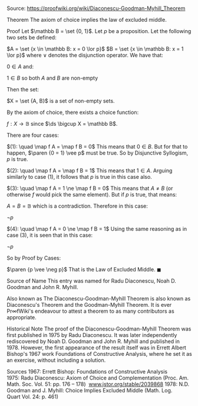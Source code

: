 # 

Source: https://proofwiki.org/wiki/Diaconescu-Goodman-Myhill_Theorem



Theorem
The axiom of choice implies the law of excluded middle.


Proof
Let $\mathbb B = \set {0, 1}$. 
Let $p$ be a proposition.
Let the following two sets be defined:

$A = \set {x \in \mathbb B: x = 0 \lor p}$
$B = \set {x \in \mathbb B: x = 1 \lor p}$
where $\lor$ denotes the disjunction operator.
We have that:

$0 \in A$
and:

$1 \in B$
so both $A$ and $B$ are non-empty

Then the set:

$X = \set {A, B}$
is a set of non-empty sets.

By the axiom of choice, there exists a choice function:

$f: X \to \mathbb B$
since $\ds \bigcup X = \mathbb B$.

There are four cases:

$(1): \quad \map f A = \map f B = 0$
This means that $0 \in B$.
But for that to happen, $\paren {0 = 1} \vee p$ must be true.
So by Disjunctive Syllogism, $p$ is true.


$(2): \quad \map f A = \map f B = 1$
This means that $1 \in A$.
Arguing similarly to case $(1)$, it follows that  $p$ is true in this case also.


$(3): \quad \map f A = 1 \ne \map f B = 0$
This means that $A \ne B$ (or otherwise $f$ would pick the same element).
But if $p$ is true, that means:

$A = B = \mathbb B$
which is a contradiction.
Therefore in this case:

$\neg p$


$(4): \quad \map f A = 0 \ne \map f B = 1$
Using the same reasoning as in case $(3)$, it is seen that in this case:

$\neg p$

So by Proof by Cases:

$\paren {p \vee \neg p}$
That is the Law of Excluded Middle.
$\blacksquare$


Source of Name
This entry was named for Radu Diaconescu, Noah D. Goodman and John R. Myhill.


Also known as
The Diaconescu-Goodman-Myhill Theorem is also known as Diaconescu's Theorem‎ and the Goodman-Myhill Theorem.
It is ever $\mathsf{Pr} \infty \mathsf{fWiki}$'s endeavour to attest a theorem to as many contributors as appropriate.


Historical Note
The proof of the Diaconescu-Goodman-Myhill Theorem was first published in $1975$ by Radu Diaconescu.
It was later independently rediscovered by Noah D. Goodman and John R. Myhill and published in $1978$.
However, the first appearance of the result itself was in Errett Albert Bishop's $1967$ work Foundations of Constructive Analysis, where he set it as an exercise, without including a solution.


Sources
1967: Errett Bishop: Foundations of Constructive Analysis
1975: Radu Diaconescu: Axiom of Choice and Complementation (Proc. Am. Math. Soc. Vol. 51: pp. 176 – 178)  www.jstor.org/stable/2039868
1978: N.D. Goodman and J. Myhill: Choice Implies Excluded Middle (Math. Log. Quart Vol. 24: p. 461)




